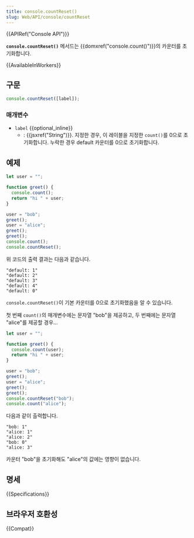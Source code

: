 ```yaml
---
title: console.countReset()
slug: Web/API/console/countReset
---
```


{{APIRef("Console API")}}

**`console.countReset()`** 메서드는 {{domxref("console.count()")}}의 카운터를 초기화합니다.

{{AvailableInWorkers}}

## 구문

```js
console.countReset([label]);
```

### 매개변수

- `label` {{optional_inline}}
  - : {{jsxref("String")}}. 지정한 경우, 이 레이블을 지정한 `count()`를 0으로 초기화합니다. 누락한 경우 default 카운터를 0으로 초기화합니다.

## 예제

```js
let user = "";

function greet() {
  console.count();
  return "hi " + user;
}

user = "bob";
greet();
user = "alice";
greet();
greet();
console.count();
console.countReset();
```

위 코드의 출력 결과는 다음과 같습니다.

```
"default: 1"
"default: 2"
"default: 3"
"default: 4"
"default: 0"
```

`console.countReset()`이 기본 카운터를 0으로 초기화했음을 알 수 있습니다.

첫 번째 `count()`의 매개변수에는 문자열 "bob"을 제공하고, 두 번째에는 문자열 "alice"를 제공할 경우...

```js
let user = "";

function greet() {
  console.count(user);
  return "hi " + user;
}

user = "bob";
greet();
user = "alice";
greet();
greet();
console.countReset("bob");
console.count("alice");
```

다음과 같이 출력합니다.

```
"bob: 1"
"alice: 1"
"alice: 2"
"bob: 0"
"alice: 3"
```

카운터 "bob"을 초기화해도 "alice"의 값에는 영향이 없습니다.

## 명세

{{Specifications}}

## 브라우저 호환성

{{Compat}}
